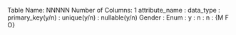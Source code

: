 Table Name: NNNNN
Number of Columns: 1
attribute_name : data_type : primary_key(y/n) : unique(y/n) : nullable(y/n)
Gender : Enum : y : n : n : {M F O}
